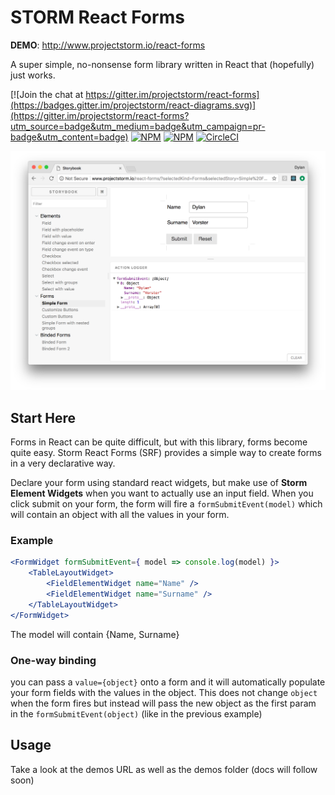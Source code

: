# STORM React Forms

__DEMO__: http://www.projectstorm.io/react-forms

A super simple, no-nonsense form library written in React that (hopefully) just works.

[![Join the chat at https://gitter.im/projectstorm/react-forms](https://badges.gitter.im/projectstorm/react-diagrams.svg)](https://gitter.im/projectstorm/react-forms?utm_source=badge&utm_medium=badge&utm_campaign=pr-badge&utm_content=badge)
[![NPM](https://img.shields.io/npm/v/storm-react-forms.svg)](https://npmjs.org/package/storm-react-forms)
[![NPM](https://img.shields.io/npm/dt/storm-react-forms.svg)](https://npmjs.org/package/storm-react-forms)
[![CircleCI](https://circleci.com/gh/projectstorm/react-forms/tree/master.svg?style=svg)](https://circleci.com/gh/projectstorm/react-forms/tree/master)

![Demo1](./images/screenshot1.png)

## Start Here

Forms in React can be quite difficult, but with this library, forms become quite easy. 
Storm React Forms (SRF) provides a simple way to create forms in a very declarative way.

Declare your form using standard react widgets, but make use of __Storm Element Widgets__
when you want to actually use an input field. When you click submit on your form, the form
will fire a `formSubmitEvent(model)` which will contain an object with all the values in your form.

### Example

```jsx
<FormWidget formSubmitEvent={ model => console.log(model) }>
	<TableLayoutWidget>
		<FieldElementWidget name="Name" />
		<FieldElementWidget name="Surname" />
	</TableLayoutWidget>
</FormWidget>
```

The model will contain {Name, Surname}

### One-way binding

you can pass a `value={object}` onto a form and it will automatically populate
your form fields with the values in the object. This does not change `object` when the form fires
but instead will pass the new object as the first param in the `formSubmitEvent(object)` (like in the previous example)


## Usage

Take a look at the demos URL as well as the demos folder (docs will follow soon)
